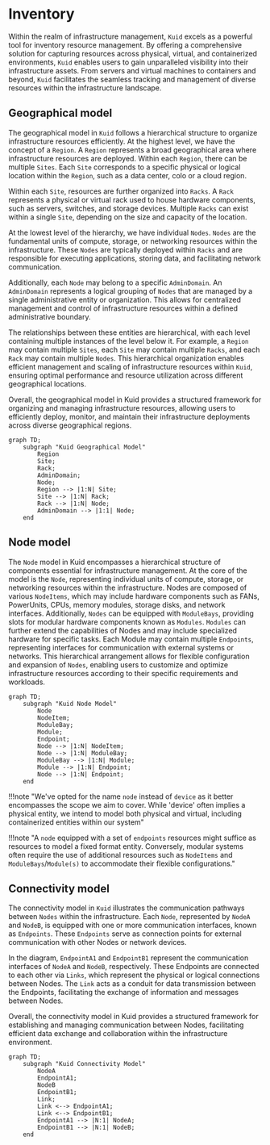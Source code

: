 # Inventory 

Within the realm of infrastructure management, `Kuid` excels as a powerful tool for inventory resource management. By offering a comprehensive solution for capturing resources across physical, virtual, and containerized environments, `Kuid` enables users to gain unparalleled visibility into their infrastructure assets. From servers and virtual machines to containers and beyond, `Kuid` facilitates the seamless tracking and management of diverse resources within the infrastructure landscape.

## Geographical model

The geographical model in `Kuid` follows a hierarchical structure to organize infrastructure resources efficiently. At the highest level, we have the concept of a `Region`. A `Region` represents a broad geographical area where infrastructure resources are deployed. Within each `Region`, there can be multiple `Sites`. Each `Site` corresponds to a specific physical or logical location within the `Region`, such as a data center, colo or a cloud region.

Within each `Site`, resources are further organized into `Racks`. A `Rack` represents a physical or virtual rack used to house hardware components, such as servers, switches, and storage devices. Multiple `Racks` can exist within a single `Site`, depending on the size and capacity of the location.

At the lowest level of the hierarchy, we have individual `Nodes`. `Nodes` are the fundamental units of compute, storage, or networking resources within the infrastructure. These `Nodes` are typically deployed within `Racks` and are responsible for executing applications, storing data, and facilitating network communication.

Additionally, each `Node` may belong to a specific `AdminDomain`. An `AdminDomain` represents a logical grouping of `Nodes` that are managed by a single administrative entity or organization. This allows for centralized management and control of infrastructure resources within a defined administrative boundary.

The relationships between these entities are hierarchical, with each level containing multiple instances of the level below it. For example, a `Region` may contain multiple `Sites`, each `Site` may contain multiple `Racks`, and each `Rack` may contain multiple `Nodes`. This hierarchical organization enables efficient management and scaling of infrastructure resources within `Kuid`, ensuring optimal performance and resource utilization across different geographical locations.

Overall, the geographical model in Kuid provides a structured framework for organizing and managing infrastructure resources, allowing users to efficiently deploy, monitor, and maintain their infrastructure deployments across diverse geographical regions.

```mermaid
graph TD;
    subgraph "Kuid Geographical Model"
        Region
        Site;
        Rack;
        AdminDomain;
        Node;
        Region --> |1:N| Site;
        Site --> |1:N| Rack;
        Rack --> |1:N| Node;
        AdminDomain --> |1:1| Node;
    end
```

## Node model

The `Node` model in Kuid encompasses a hierarchical structure of components essential for infrastructure management. At the core of the model is the `Node`, representing individual units of compute, storage, or networking resources within the infrastructure. Nodes are composed of various `NodeItems`, which may include hardware components such as FANs, PowerUnits, CPUs, memory modules, storage disks, and network interfaces. Additionally, `Nodes` can be equipped with `ModuleBays`, providing slots for modular hardware components known as `Modules`. `Modules` can further extend the capabilities of Nodes and may include specialized hardware for specific tasks. Each Module may contain multiple `Endpoints`, representing interfaces for communication with external systems or networks. This hierarchical arrangement allows for flexible configuration and expansion of `Nodes`, enabling users to customize and optimize infrastructure resources according to their specific requirements and workloads.

```mermaid
graph TD;
    subgraph "Kuid Node Model"
        Node
        NodeItem;
        ModuleBay;
        Module;
        Endpoint;
        Node --> |1:N| NodeItem;
        Node --> |1:N| ModuleBay;
        ModuleBay --> |1:N| Module;
        Module --> |1:N| Endpoint;
        Node --> |1:N| Endpoint;
    end
```

!!!note "We've opted for the name `node` instead of `device` as it better encompasses the scope we aim to cover. While 'device' often implies a physical entity, we intend to model both physical and virtual, including containerized entities within our system"

!!!note "A `node` equipped with a set of `endpoints` resources might suffice as resources to model a fixed format entity. Conversely, modular systems often require the use of additional resources such as `NodeItems` and `ModuleBays`/`Module(s)` to accommodate their flexible configurations."

## Connectivity model

The connectivity model in `Kuid` illustrates the communication pathways between `Nodes` within the infrastructure. Each `Node`, represented by `NodeA` and `NodeB`, is equipped with one or more communication interfaces, known as `Endpoints`. These `Endpoints` serve as connection points for external communication with other Nodes or network devices.

In the diagram, `EndpointA1` and `EndpointB1` represent the communication interfaces of `NodeA` and `NodeB`, respectively. These Endpoints are connected to each other via `Links`, which represent the physical or logical connections between Nodes. The `Link` acts as a conduit for data transmission between the Endpoints, facilitating the exchange of information and messages between Nodes.

Overall, the connectivity model in Kuid provides a structured framework for establishing and managing communication between Nodes, facilitating efficient data exchange and collaboration within the infrastructure environment.

```mermaid
graph TD;
    subgraph "Kuid Connectivity Model"
        NodeA
        EndpointA1;
        NodeB
        EndpointB1;
        Link;
        Link <--> EndpointA1;
        Link <--> EndpointB1;
        EndpointA1 --> |N:1| NodeA;
        EndpointB1 --> |N:1| NodeB;
    end
```

